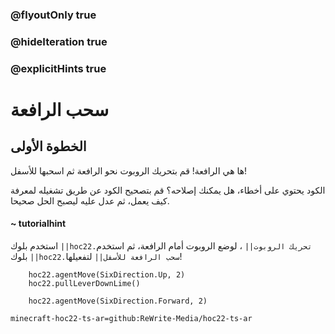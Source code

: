 ### @flyoutOnly true
### @hideIteration true
### @explicitHints true


# سحب الرافعة

## الخطوة الأولى
ها هي الرافعة! قم بتحريك الروبوت نحو الرافعة ثم اسحبها للأسفل!

الكود يحتوي على أخطاء، هل يمكنك إصلاحه؟ قم بتصحيح الكود عن طريق تشغيله لمعرفة كيف يعمل، ثم عدل عليه ليصبح الحل صحيحا.

#### ~ tutorialhint 
استخدم بلوك ``||hoc22.تحريك الروبوت||`` ، لوضع الروبوت أمام الرافعة، ثم استخدم بلوك ``||hoc22.سحب الرافعة للأسفل||`` لتفعيلها!

```ghost
    hoc22.agentMove(SixDirection.Up, 2)
    hoc22.pullLeverDownLime()
```
```template
    hoc22.agentMove(SixDirection.Forward, 2)
```

```package
minecraft-hoc22-ts-ar=github:ReWrite-Media/hoc22-ts-ar
```